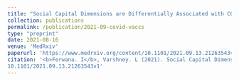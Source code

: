 ```yaml
---
title: "Social Capital Dimensions are Differentially Associated with COVID-19 Vaccinations, Masks, and Physical Distancing"
collection: publications
permalink: /publication/2021-09-covid-vaccs
type: "preprint"
date: 2021-08-16
venue: 'MedRxiv'
paperurl: 'https://www.medrxiv.org/content/10.1101/2021.09.13.21263543v1'
citation: '<b>Ferwana. I</b>, Varshney. L (2021). Social Capital Dimensions are Differentially Associated with COVID-19 Vaccinations, Masks, and Physical Distancing. Preprint MedRxiv; DOI:
10.1101/2021.09.13.21263543v1'
---
```


